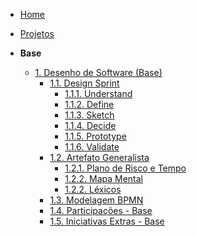 <!-- docs/_sidebar.md -->

- [Home](/Projeto/Home.md)
- [Projetos](/Projetos/Projetos.md)

- **Base**
  - [1. Desenho de Software (Base)](/Base/1.Base.md)
    - [1.1. Design Sprint](/Base/1.1.DesignSprint.md)
        - [1.1.1. Understand](/Base/designSprint/understand.md)
        - [1.1.2. Define](/Base/designSprint/define.md)
        - [1.1.3. Sketch](/Base/designSprint/sketch.md)
        - [1.1.4. Decide](/Base/designSprint/decide.md)
        - [1.1.5. Prototype](/Base/designSprint/prototype.md)
        - [1.1.6. Validate](/Base/designSprint/validate.md)
    - [1.2. Artefato Generalista](/Base/1.2.ArtefatoGeneralista.md)
        - [1.2.1. Plano de Risco e Tempo](/Base/artefatos_generalistas/plano-risco.md)
        - [1.2.2. Mapa Mental](/Base/artefatos_generalistas/mapa-mental.md)
        - [1.2.2. Léxicos](/Base/artefatos_generalistas/lexico.md)
    - [1.3. Modelagem BPMN](/Base/1.3.ModelagemBPMN.md)
    - [1.4. Participações - Base](/Base/1.4.ParticipacoesBase.md)
    - [1.5. Iniciativas Extras - Base](/Base/1.5.IniciativasExtras.md)
